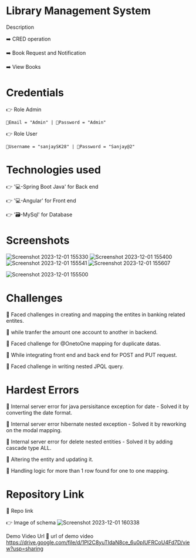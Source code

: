 # Library Management System

Description

➡️ CRED operation

➡️ Book Request and Notification

➡️ View Books
# Credentials

👉 Role Admin

    📧Email = "Admin" | 🔐Password = "Admin"
👉 Role User

    📧Username = "sanjaySK28" | 🔐Password = "Sanjay@2"    
    
# Technologies used

👉 '💻-Spring Boot Java' for Back end

👉 '💻-Angular' for Front end 

👉 '🗃️-MySql' for Database 
# Screenshots
![Screenshot 2023-12-01 155330](https://github.com/SanjaySivaSK/E_Library/assets/145537729/f97a30f3-01a3-46e8-b9a8-46ffe34e14f4)
![Screenshot 2023-12-01 155400](https://github.com/SanjaySivaSK/E_Library/assets/145537729/5aa78f70-c3a7-4881-aeae-31b2cc0b5786)
![Screenshot 2023-12-01 155541](https://github.com/SanjaySivaSK/E_Library/assets/145537729/6f2d0f8c-a400-46e7-bdec-1e280f68164c)
![Screenshot 2023-12-01 155607](https://github.com/SanjaySivaSK/E_Library/assets/145537729/5603698c-2456-4703-916d-39493f207069)

![Screenshot 2023-12-01 155500](https://github.com/SanjaySivaSK/E_Library/assets/145537729/33e5c450-6171-4568-8d10-36d723fe49c5)

# Challenges
🔴 Faced challenges in creating and mapping the entites in banking related entites. 

 🔴 while tranfer the amount one account to another in backend. 
 
 🔴 Faced challenge for @OnetoOne mapping for duplicate datas. 
 
 🔴 While integrating front end and back end for POST and PUT request. 
 
 🔴 Faced challenge in writing nested JPQL query.
# Hardest Errors
🚩 Internal server error for java persisitance exception for date - Solved it by converting the date format.

🚩 Internal server error hibernate nested exception - Solved it by reworking on the modal mapping. 

🚩 Internal server error for delete nested entities - Solved it by adding cascade type ALL. 

🚩 Altering the entity and updating it. 

🚩 Handling logic for more than 1 row found for one to one mapping.
# Repository Link

🔗 Repo link 



👉 Image of schema
![Screenshot 2023-12-01 160338](https://github.com/SanjaySivaSK/E_Library/assets/145537729/b5239e02-899c-4e6a-8948-c3e4ee7e86f1)

Demo Video Url
🔗 url of demo video
https://drive.google.com/file/d/1PI2C8yuTIdaN8ce_6u0pIUFRCoU4Fd7D/view?usp=sharing
 
